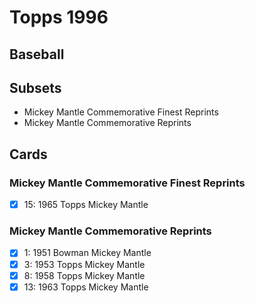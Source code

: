 # Topps 1996 
## Baseball

## Subsets

- Mickey Mantle Commemorative Finest Reprints
- Mickey Mantle Commemorative Reprints

## Cards

### Mickey Mantle Commemorative Finest Reprints
- [x] 15: 1965 Topps Mickey Mantle<br>
### Mickey Mantle Commemorative Reprints
- [x] 1: 1951 Bowman Mickey Mantle<br>
- [x] 3: 1953 Topps Mickey Mantle<br>
- [x] 8: 1958 Topps Mickey Mantle<br>
- [x] 13: 1963 Topps Mickey Mantle<br>
